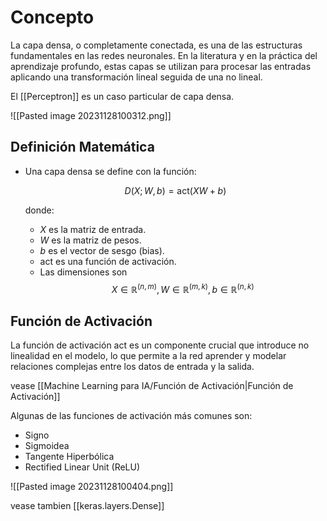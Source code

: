 # Concepto

La capa densa, o completamente conectada, es una de las estructuras fundamentales en las redes neuronales. En la literatura y en la práctica del aprendizaje profundo, estas capas se utilizan para procesar las entradas aplicando una transformación lineal seguida de una no lineal.

El [[Perceptron]] es un caso particular de capa densa. 

![[Pasted image 20231128100312.png]]

## Definición Matemática

- Una capa densa se define con la función:
  
  $$D(X; W, b) = \text{act}(XW + b)$$
  
  donde:
  
  - $X$ es la matriz de entrada.
  - $W$ es la matriz de pesos.
  - $b$ es el vector de sesgo (bias).
  - $\text{act}$ es una función de activación.
  - Las dimensiones son $$X \in \mathbb{R}^{(n,m)}, W \in \mathbb{R}^{(m,k)}, b \in \mathbb{R}^{(n,k)}$$

## Función de Activación

La función de activación $\text{act}$ es un componente crucial que introduce no linealidad en el modelo, lo que permite a la red aprender y modelar relaciones complejas entre los datos de entrada y la salida. 

vease [[Machine Learning para IA/Función de Activación|Función de Activación]]

Algunas de las funciones de activación más comunes son:

- Signo
- Sigmoidea
- Tangente Hiperbólica
- Rectified Linear Unit (ReLU)

![[Pasted image 20231128100404.png]]

vease tambien [[keras.layers.Dense]]